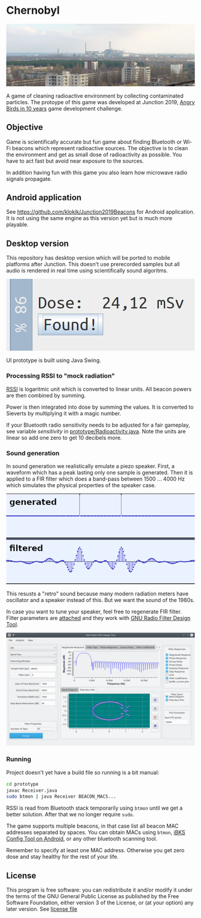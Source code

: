 # Chernobyl

![City of Pripyat (public domain)](docs/pripyat.jpg)

A game of cleaning radioactive environment by collecting contaminated
particles. The protoype of this game was developed at Junction 2019,
[Angry Birds in 10 years](https://2019.hackjunction.com/challenges/angry-birds-in-10-years)
game development challenge.

## Objective

Game is scientifically accurate but fun game about finding Bluetooth
or Wi-Fi beacons which represent radioactive sources. The objective is
to clean the environment and get as small dose of radioactivity as
possible. You have to act fast but avoid near exposure to the sources.

In addition having fun with this game you also learn how microwave
radio signals propagate.

## Android application

See https://github.com/klokik/Junction2019Beacons for Android
application. It is not using the same engine as this version yet but
is much more playable.

## Desktop version

This repository has desktop version which will be ported to mobile
platforms after Junction. This doesn't use prerecorded samples but all
audio is rendered in real time using scientifically sound algoritms.

![View of the development version](docs/java-ui.png)

UI prototype is built using Java Swing.

### Processing RSSI to "mock radiation"

[RSSI](https://en.wikipedia.org/wiki/Received_signal_strength_indication)
is logaritmic unit which is converted to linear units. All beacon
powers are then combined by summing.

Power is then integrated into dose by summing the values. It is
converted to Sieverts by multiplying it with a magic number.

If your Bluetooth radio sensitivity needs to be adjusted for a fair
gameplay, see variable *sensitivity* in
[prototype/Radioactivity.java](Radioactivity.java). Note the units are
linear so add one zero to get 10 decibels more.

### Sound generation

In sound generation we realistically emulate a piezo speaker. First, a
waveform which has a peak lasting only one sample is generated. Then
it is applied to a FIR filter which does a band-pass between 1500
... 4000 Hz which simulates the physical properties of the speaker
case.

![FIR filtering](docs/fir.png)

This resusts a "retro" sound because many modern radiation meters have
oscillator and a speaker instead of this. But we want the sound of the
1980s.

In case you want to tune your speaker, feel free to regenerate FIR
filter. Filter parameters are [attached](prototype/geiger_filter.txt)
and they work with
[GNU Radio Filter Design Tool](http://www.trondeau.com/home/2012/12/19/update-on-filter-design-tool.html).

![Filter design tool](docs/gr_filter_design.png)

### Running

Project doesn't yet have a build file so running is a bit manual:

```sh
cd prototype
javac Receiver.java
sudo btmon | java Receiver BEACON_MACS...
```

RSSI is read from Bluetooth stack temporarily using `btmon` until we
get a better solution. After that we no longer require `sudo`.

The game supports multiple beacons, in that case list all beacon MAC
addresses separated by spaces. You can obtain MACs using `btmon`,
[iBKS Config Tool on Android](https://play.google.com/store/apps/details?id=com.accent_systems.ibks_config_tool),
or any other bluetooth scanning tool.

Remember to specify at least one MAC address. Otherwise you get zero
dose and stay healthy for the rest of your life.

## License

This program is free software: you can redistribute it and/or modify
it under the terms of the GNU General Public License as published by
the Free Software Foundation, either version 3 of the License, or (at
your option) any later version. See [license file](LICENSE)
